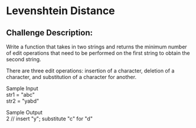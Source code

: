 # Levenshtein Distance


## Challenge Description:


Write a function that takes in two strings and returns the minimum number of edit operations that need to be performed on the first string to obtain the second string.  

There are three edit operations: insertion of a character, deletion of a character, and substitution of a character for another.  

Sample Input  
str1 = "abc"  
str2 = "yabd"  

Sample Output  
2 // insert "y"; substitute "c" for "d"  

